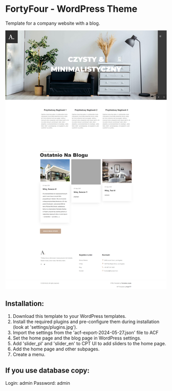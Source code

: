 # FortyFour - WordPress Theme

Template for a company website with a blog.

![My Image](https://github.com/Angir777/fortyfour/blob/main/assets/images/screen.jpg)

## Installation:

1. Download this template to your WordPress templates.
2. Install the required plugins and pre-configure them during installation (look at 'settings/plugins.jpg').
3. Import the settings from the 'acf-export-2024-05-27.json' file to ACF
4. Set the home page and the blog page in WordPress settings.
5. Add 'slider_pl' and 'slider_en' to CPT UI to add sliders to the home page.
6. Add the home page and other subpages.
7. Create a menu.

## If you use database copy:

Login: admin
Password: admin

